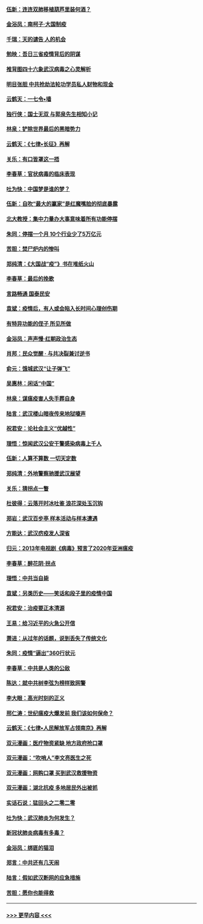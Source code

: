 #### [伍新：连连双肺移植葫芦里装何酒？](../pages/nsc993/n11913667.md?t=03051332) 
#### [金浴凤：南柯子·大国制疫](../pages/nsc993/n11913657.md?t=03051332) 
#### [千瑞：天的谴告  人的机会](../pages/nsc993/n11913309.md?t=03051332) 
#### [勉映：吾日三省疫情背后的阴谋](../pages/nsc993/n11913079.md?t=03051332) 
#### [推背图四十六象武汉病毒之心灵解析](../pages/nsc993/n11911761.md?t=03051332) 
#### [明目张胆 中共抢劫法轮功学员私人财物和现金](../pages/nsc993/n11910262.md?t=03051332) 
#### [云鹤天：一七令▪墙](../pages/nsc993/n11910627.md?t=03051332) 
#### [独行侠：国士无双 与郭泉先生相知小记](../pages/nsc993/n11910613.md?t=03051332) 
#### [林泉：铲除世界最后的黑暗势力](../pages/nsc993/n11909320.md?t=03051332) 
#### [云鹤天：《七律▪长征》再解](../pages/nsc993/n11909327.md?t=03051332) 
#### [关乐：有口皆罩这一捂](../pages/nsc993/n11908393.md?t=03051332) 
#### [李春草：官状病毒的临床表现](../pages/nsc993/n11908339.md?t=03051332) 
#### [吐为快：中国梦是谁的梦？](../pages/nsc993/n11906564.md?t=03051332) 
#### [伍新：自吹“最大的赢家”是红魔嘴脸的彻底暴露](../pages/nsc993/n11906407.md?t=03051332) 
#### [北大教授：集中力量办大事意味着所有功能停摆](../pages/nsc993/n11904800.md?t=03051332) 
#### [朱同：停摆一个月 10个行业少了5万亿元](../pages/nsc993/n11904498.md?t=03051332) 
#### [苦胆：焚尸炉内的惨叫](../pages/nsc993/n11904479.md?t=03051332) 
#### [郑纯清：《大国战“疫”》书在堆纸火山](../pages/nsc993/n11904450.md?t=03051332) 
#### [李春草：最后的挽歌](../pages/nsc993/n11904441.md?t=03051332) 
#### [言路畅通 国泰民安](../pages/nsc993/n11904222.md?t=03051332) 
#### [袁斌：疫情后，有人或会陷入长时间心理创伤期](../pages/nsc993/n11901514.md?t=03051332) 
#### [有特异功能的侄子 所见所做](../pages/nsc993/n11901154.md?t=03051332) 
#### [金浴凤：声声慢‧红朝政治生态](../pages/nsc993/n11899553.md?t=03051332) 
#### [肖邦：民众觉醒 · 与共决裂兼讨逆书](../pages/nsc993/n11898435.md?t=03051332) 
#### [俞元：饿城武汉“让子弹飞”](../pages/nsc993/n11898344.md?t=03051332) 
#### [吴惠林：闲话“中国”](../pages/nsc993/n11898182.md?t=03051332) 
#### [林泉：谋瘟疫害人失手葬自身](../pages/nsc993/n11897892.md?t=03051332) 
#### [陆言：武汉楼山暗夜传来地狱嚎声](../pages/nsc993/n11897033.md?t=03051332) 
#### [祝君安：论社会主义“优越性”](../pages/nsc993/n11897005.md?t=03051332) 
#### [理悟：惊闻武汉公安干警感染病毒上千人](../pages/nsc993/n11896947.md?t=03051332) 
#### [伍新：人算不算数 一切天定数](../pages/nsc993/n11893372.md?t=03051332) 
#### [郑纯清：外地警察驰援武汉展望](../pages/nsc993/n11893115.md?t=03051332) 
#### [关乐：猜拐点一瞥](../pages/nsc993/n11893020.md?t=03051332) 
#### [杜彼得：云落开时冰吐鉴 浪花深处玉沉钩](../pages/nsc993/n11892107.md?t=03051332) 
#### [郑岩：武汉百步亭 样本活动与样本遭遇](../pages/nsc993/n11892310.md?t=03051332) 
#### [方能达：武汉疠疫发人深省](../pages/nsc993/n11891376.md?t=03051332) 
#### [归元：2013年电视剧《病毒》预言了2020年亚洲瘟疫](../pages/nsc993/n11891126.md?t=03051332) 
#### [李春草：醉花阴·拐点](../pages/nsc993/n11890567.md?t=03051332) 
#### [理悟：中共当自毙](../pages/nsc993/n11890559.md?t=03051332) 
#### [袁斌：另类历史——笑话和段子里的疫情中国](../pages/nsc993/n11889243.md?t=03051332) 
#### [祝君安：治疫要正本清源](../pages/nsc993/n11889085.md?t=03051332) 
#### [王易：给习近平的火急公开信](../pages/nsc993/n11888225.md?t=03051332) 
#### [萧进：从过年的话题，说到丢失了传统文化](../pages/nsc993/n11887732.md?t=03051332) 
#### [朱同：疫情“逼出”360行状元](../pages/nsc993/n11887678.md?t=03051332) 
#### [李春草：中共是人类的公敌](../pages/nsc993/n11887656.md?t=03051332) 
#### [陈达：就中共树李弦为榜样致网警](../pages/nsc993/n11887625.md?t=03051332) 
#### [李大眼：高光时刻的正义](../pages/nsc993/n11887585.md?t=03051332) 
#### [邢仁涛：世纪瘟疫大爆发前 我们该如何保命？](../pages/nsc993/n11887535.md?t=03051332) 
#### [云鹤天：《七律▪人民解放军占领南京》再解](../pages/nsc993/n11887524.md?t=03051332) 
#### [双元漫画：医疗物资紧缺 地方政府抢口罩](../pages/nsc993/n11884744.md?t=03051332) 
#### [双元漫画：“吹哨人”李文亮医生之死](../pages/nsc993/n11884705.md?t=03051332) 
#### [双元漫画：网购口罩 买到武汉救援物资](../pages/nsc993/n11884670.md?t=03051332) 
#### [双元漫画：湖北抗疫 多地居民外出被抓](../pages/nsc993/n11884643.md?t=03051332) 
#### [实话石说：猛回头之二零二零](../pages/nsc993/n11883968.md?t=03051332) 
#### [吐为快：武汉肺炎为何发生？](../pages/nsc993/n11882180.md?t=03051332) 
#### [新冠状肺炎病毒有多毒？](../pages/nsc993/n11881790.md?t=03051332) 
#### [金浴凤：绑匪的猫泪](../pages/nsc993/n11880664.md?t=03051332) 
#### [郑言：中共还有几天闹](../pages/nsc993/n11880645.md?t=03051332) 
#### [陆言：假如武汉断网的应急措施](../pages/nsc993/n11880619.md?t=03051332) 
#### [苦胆：愿你也能得救](../pages/nsc993/n11880601.md?t=03051332) 

----
#### [ >>> 更早内容 <<< ](../indexes/nsc993-earlier.md)

